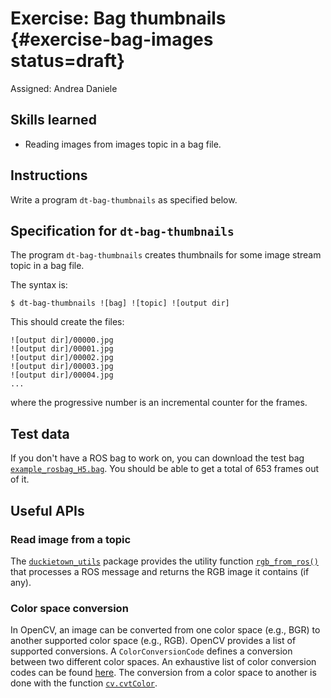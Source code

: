 # Exercise: Bag thumbnails  {#exercise-bag-images status=draft}

Assigned: Andrea Daniele

## Skills learned

* Reading images from images topic in a bag file.


## Instructions

Write a program `dt-bag-thumbnails` as specified below.


## Specification for `dt-bag-thumbnails`

The program `dt-bag-thumbnails` creates thumbnails for some image stream
topic in a bag file.

The syntax is:

    $ dt-bag-thumbnails ![bag] ![topic] ![output dir]

This should create the files:

    ![output dir]/00000.jpg
    ![output dir]/00001.jpg
    ![output dir]/00002.jpg
    ![output dir]/00003.jpg
    ![output dir]/00004.jpg
    ...

where the progressive number is an incremental counter for the frames.


## Test data

If you don't have a ROS bag to work on, you can download the test bag
[`example_rosbag_H5.bag`](https://www.dropbox.com/s/h04435fz8wv4314/example_rosbag_H5.bag?dl=1).
You should be able to get a total of 653 frames out of it.

## Useful APIs

### Read image from a topic

The [`duckietown_utils`](#duckietown-utils-library)
package provides the utility function [`rgb_from_ros()`](#duckietown_utils-rgb_from_ros)
that processes a ROS message and returns the RGB image it contains (if any).

### Color space conversion

In OpenCV, an image can be converted from one color space (e.g., BGR) to another
supported color space (e.g., RGB). OpenCV provides a list of supported
conversions. A `ColorConversionCode` defines a conversion between two different
color spaces. An exhaustive list of color conversion codes can be found
[here](http://docs.opencv.org/3.3.0/d7/d1b/group__imgproc__misc.html#ga4e0972be5de079fed4e3a10e24ef5ef0).
The conversion from a color space to another is done with the function
[`cv.cvtColor`](http://docs.opencv.org/2.4/modules/imgproc/doc/miscellaneous_transformations.html#cv2.cvtColor).

